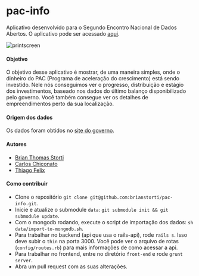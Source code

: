 # pac-info

Aplicativo desenvolvido para o Segundo Encontro Nacional de Dados Abertos.
O aplicativo pode ser acessado [aqui](http://pac-info.herokuapp.com).

![printscreen](http://img35.imageshack.us/img35/9914/qz0m.png)


#### Objetivo
O objetivo desse aplicativo é mostrar, de uma maneira simples, onde o dinheiro do
PAC (Programa de aceleração do crescimento) está sendo investido. Nele nós conseguimos
ver o progresso, distribuição e estágio dos investimentos, baseado nos dados do último
balanço disponibilizado pelo governo. Você também consegue ver os detalhes de empreendimentos perto
da sua localização.

#### Origem dos dados
Os dados foram obtidos no [site do governo](http://dados.gov.br/dataset/obras-do-pac-programa-de-aceleracao-do-crescimento).

#### Autores
* [Brian Thomas Storti](http://github.com/brianstorti)
* [Carlos Chiconato](http://github.com/cachiconato)
* [Thiago Felix](http://github.com/thiagofelix)

#### Como contribuir
* Clone o repositório `git clone git@github.com:brianstorti/pac-info.git`.
* Inicie e atualize o submodule `data`: `git submodule init && git submodule update`.
* Com o mongodb rodando, execute o script de importação dos dados: `sh data/import-to-mongodb.sh`.
* Para trabalhar no backend (api que usa o rails-api), rode `rails s`. Isso deve subir o `thin` na porta 3000.
  Você pode ver o arquivo de rotas (`config/routes.rb`) para mais informações de como acessar a api.
* Para trabalhar no frontend, entre no diretório `front-end` e rode `grunt server`.
* Abra um pull request com as suas alterações.
